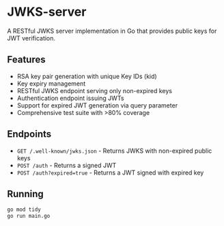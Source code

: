 # JWKS-server
A RESTful JWKS server implementation in Go that provides public keys for JWT verification.

## Features

- RSA key pair generation with unique Key IDs (kid)
- Key expiry management
- RESTful JWKS endpoint serving only non-expired keys
- Authentication endpoint issuing JWTs
- Support for expired JWT generation via query parameter
- Comprehensive test suite with >80% coverage

## Endpoints

- `GET /.well-known/jwks.json` - Returns JWKS with non-expired public keys
- `POST /auth` - Returns a signed JWT
- `POST /auth?expired=true` - Returns a JWT signed with expired key

## Running

```bash
go mod tidy
go run main.go
